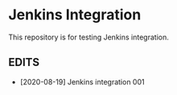 # Jenkins Integration

This repository is for testing Jenkins integration.

## EDITS

* [2020-08-19] Jenkins integration 001
